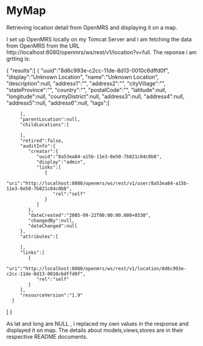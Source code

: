 MyMap
=====


Retrieving location detail from OpenMRS and displaying it on a map.

I set up OpenMRS locally on my Tomcat Server and i am fetching the data from
 OpenMRS from the URL http://localhost:8080/openmrs/ws/rest/v1/location?v=full. 
The reponse i am grtting is:



{
   "results":[
      {
         "uuid":"8d6c993e-c2cc-11de-8d13-0010c6dffd0f",
         "display":"Unknown Location",
         "name":"Unknown Location",
         "description":null,
         "address1":"",
         "address2":"",
         "cityVillage":"",
         "stateProvince":"",
         "country":"",
         "postalCode":"",
         "latitude":null,
         "longitude":null,
         "countyDistrict":null,
         "address3":null,
         "address4":null,
         "address5":null,
         "address6":null,
         "tags":[

         ],
         "parentLocation":null,
         "childLocations":[

         ],
         "retired":false,
         "auditInfo":{
            "creator":{
               "uuid":"8a53ea84-a15b-11e3-8e50-7b821c04c0b8",
               "display":"admin",
               "links":[
                  {
                     "uri":"http://localhost:8080/openmrs/ws/rest/v1/user/8a53ea84-a15b-11e3-8e50-7b821c04c0b8",
                     "rel":"self"
                  }
               ]
            },
            "dateCreated":"2005-09-22T00:00:00.000+0530",
            "changedBy":null,
            "dateChanged":null
         },
         "attributes":[

         ],
         "links":[
            {
               "uri":"http://localhost:8080/openmrs/ws/rest/v1/location/8d6c993e-c2cc-11de-8d13-0010c6dffd0f",
               "rel":"self"
            }
         ],
         "resourceVersion":"1.9"
      }
   ]
}




As lat and long are NULL , i replaced my own values in the response and displayed it on map.
 The details about models,views,stores are in their respective README documents.